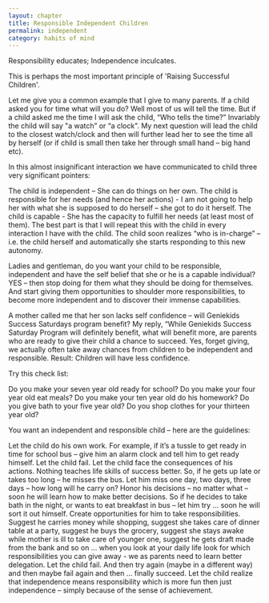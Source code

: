 ```yaml
---
layout: chapter
title: Responsible Independent Children
permalink: independent
category: habits of mind
---
```


Responsibility educates; Independence inculcates.

This is perhaps the most important principle of 'Raising Successful Children'.

Let me give you a common example that I give to many parents. If a child asked you for time what will you do? Well most of us will tell the time. But if a child asked me the time I will ask the child, “Who tells the time?” Invariably the child will say "a watch” or “a clock". My next question will lead the child to the closest watch/clock and then will further lead her to see the time all by herself (or if child is small then take her through small hand – big hand etc).

In this almost insignificant interaction we have communicated to child three very significant pointers:

The child is independent – She can do things on her own.
The child is responsible for her needs (and hence her actions) - I am not going to help her with what she is supposed to do herself – she got to do it herself.
The child is capable - She has the capacity to fulfill her needs (at least most of them).
The best part is that I will repeat this with the child in every interaction I have with the child. The child soon realizes “who is in-charge” – i.e. the child herself and automatically she starts responding to this new autonomy.

Ladies and gentleman, do you want your child to be responsible, independent and have the self belief that she or he is a capable individual? YES – then stop doing for them what they should be doing for themselves. And start giving them opportunities to shoulder more responsibilities, to become more independent and to discover their immense capabilities.

A mother called me that her son lacks self confidence – will Geniekids Success Saturdays program benefit? My reply, “While Geniekids Success Saturday Program will definitely benefit, what will benefit more, are parents who are ready to give their child a chance to succeed. Yes, forget giving, we actually often take away chances from children to be independent and responsible. Result: Children will have less confidence.

Try this check list:

Do you make your seven year old ready for school?
Do you make your four year old eat meals?
Do you make your ten year old do his homework?
Do you give bath to your five year old?
Do you shop clothes for your thirteen year old?

You want an independent and responsible child – here are the guidelines:

Let the child do his own work. For example, if it’s a tussle to get ready in time for school bus – give him an alarm clock and tell him to get ready himself. Let the child fail. Let the child face the consequences of his actions. Nothing teaches life skills of success better. So, if he gets up late or takes too long – he misses the bus. Let him miss one day, two days, three days – how long will he carry on?
Honor his decisions – no matter what – soon he will learn how to make better decisions. So if he decides to take bath in the night, or wants to eat breakfast in bus – let him try ... soon he will sort it out himself.
Create opportunities for him to take responsibilities. Suggest he carries money while shopping, suggest she takes care of dinner table at a party, suggest he buys the grocery, suggest she stays awake while mother is ill to take care of younger one, suggest he gets draft made from the bank and so on ... when you look at your daily life look for which responsibilities you can give away - we as parents need to learn better delegation.
Let the child fail. And then try again (maybe in a different way) and then maybe fail again and then … finally succeed. Let the child realize that independence means responsibility which is more fun then just independence – simply because of the sense of achievement.
 
